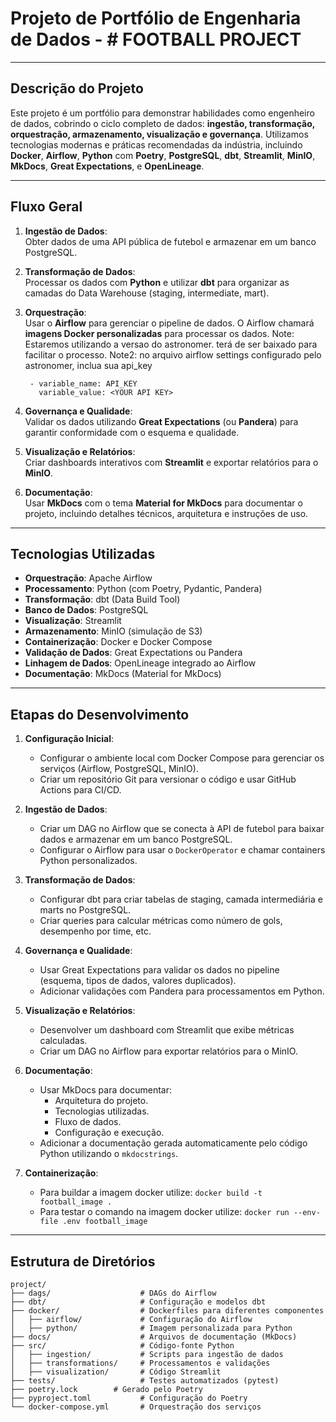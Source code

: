  
# Projeto de Portfólio de Engenharia de Dados - # FOOTBALL PROJECT

---

## Descrição do Projeto

Este projeto é um portfólio para demonstrar habilidades como engenheiro de dados, cobrindo o ciclo completo de dados: **ingestão, transformação, orquestração, armazenamento, visualização e governança**. Utilizamos tecnologias modernas e práticas recomendadas da indústria, incluindo **Docker**, **Airflow**, **Python** com **Poetry**, **PostgreSQL**, **dbt**, **Streamlit**, **MinIO**, **MkDocs**, **Great Expectations**, e **OpenLineage**.

---

## Fluxo Geral

1. **Ingestão de Dados**:  
   Obter dados de uma API pública de futebol e armazenar em um banco PostgreSQL.

2. **Transformação de Dados**:  
   Processar os dados com **Python** e utilizar **dbt** para organizar as camadas do Data Warehouse (staging, intermediate, mart).

3. **Orquestração**:  
   Usar o **Airflow** para gerenciar o pipeline de dados. O Airflow chamará **imagens Docker personalizadas** para processar os dados.
   Note: Estaremos utilizando a versao do astronomer. terá de ser baixado para facilitar o processo.
   Note2: no arquivo airflow settings configurado pelo astronomer, inclua sua api_key
   ```variables:
    - variable_name: API_KEY
      variable_value: <YOUR API KEY>
    ```

4. **Governança e Qualidade**:  
   Validar os dados utilizando **Great Expectations** (ou **Pandera**) para garantir conformidade com o esquema e qualidade.

5. **Visualização e Relatórios**:  
   Criar dashboards interativos com **Streamlit** e exportar relatórios para o **MinIO**.

6. **Documentação**:  
   Usar **MkDocs** com o tema **Material for MkDocs** para documentar o projeto, incluindo detalhes técnicos, arquitetura e instruções de uso.

---

## Tecnologias Utilizadas

- **Orquestração**: Apache Airflow  
- **Processamento**: Python (com Poetry, Pydantic, Pandera)  
- **Transformação**: dbt (Data Build Tool)  
- **Banco de Dados**: PostgreSQL  
- **Visualização**: Streamlit  
- **Armazenamento**: MinIO (simulação de S3)  
- **Containerização**: Docker e Docker Compose  
- **Validação de Dados**: Great Expectations ou Pandera  
- **Linhagem de Dados**: OpenLineage integrado ao Airflow  
- **Documentação**: MkDocs (Material for MkDocs)

---

## Etapas do Desenvolvimento

1. **Configuração Inicial**:
   - Configurar o ambiente local com Docker Compose para gerenciar os serviços (Airflow, PostgreSQL, MinIO).
   - Criar um repositório Git para versionar o código e usar GitHub Actions para CI/CD.

2. **Ingestão de Dados**:
   - Criar um DAG no Airflow que se conecta à API de futebol para baixar dados e armazenar em um banco PostgreSQL.
   - Configurar o Airflow para usar o `DockerOperator` e chamar containers Python personalizados.

3. **Transformação de Dados**:
   - Configurar dbt para criar tabelas de staging, camada intermediária e marts no PostgreSQL.
   - Criar queries para calcular métricas como número de gols, desempenho por time, etc.

4. **Governança e Qualidade**:
   - Usar Great Expectations para validar os dados no pipeline (esquema, tipos de dados, valores duplicados).
   - Adicionar validações com Pandera para processamentos em Python.

5. **Visualização e Relatórios**:
   - Desenvolver um dashboard com Streamlit que exibe métricas calculadas.
   - Criar um DAG no Airflow para exportar relatórios para o MinIO.

6. **Documentação**:
   - Usar MkDocs para documentar:
     - Arquitetura do projeto.
     - Tecnologias utilizadas.
     - Fluxo de dados.
     - Configuração e execução.
   - Adicionar a documentação gerada automaticamente pelo código Python utilizando o `mkdocstrings`.

7. **Containerização**:
    - Para buildar a imagem docker utilize: `docker build -t football_image . `
    - Para testar o comando na imagem docker utilize:  `docker run --env-file .env football_image`

---

## Estrutura de Diretórios

```plaintext
project/
├── dags/                    # DAGs do Airflow
├── dbt/                     # Configuração e modelos dbt
├── docker/                  # Dockerfiles para diferentes componentes
│   ├── airflow/             # Configuração do Airflow
│   ├── python/              # Imagem personalizada para Python
├── docs/                    # Arquivos de documentação (MkDocs)
├── src/                     # Código-fonte Python
│   ├── ingestion/           # Scripts para ingestão de dados
│   ├── transformations/     # Processamentos e validações
│   ├── visualization/       # Código Streamlit
├── tests/                   # Testes automatizados (pytest)
├── poetry.lock        # Gerado pelo Poetry
├── pyproject.toml           # Configuração do Poetry
└── docker-compose.yml       # Orquestração dos serviços
```

